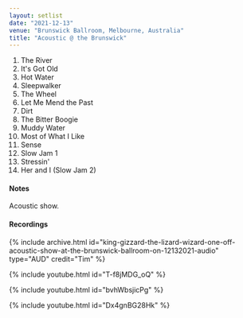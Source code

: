 ```yaml
---
layout: setlist
date: "2021-12-13"
venue: "Brunswick Ballroom, Melbourne, Australia"
title: "Acoustic @ the Brunswick"
---
```


 1. The River
 2. It's Got Old
 3. Hot Water
 4. Sleepwalker
 5. The Wheel
 6. Let Me Mend the Past
 7. Dirt
 8. The Bitter Boogie
 9. Muddy Water
10. Most of What I Like
11. Sense
12. Slow Jam 1
13. Stressin'
14. Her and I (Slow Jam 2)


#### Notes

Acoustic show.


#### Recordings

{% include archive.html id="king-gizzard-the-lizard-wizard-one-off-acoustic-show-at-the-brunswick-ballroom-on-12132021-audio" type="AUD" credit="Tim" %}

{% include youtube.html id="T-f8jMDG_oQ" %}

{% include youtube.html id="bvhWbsjicPg" %}

{% include youtube.html id="Dx4gnBG28Hk" %}
